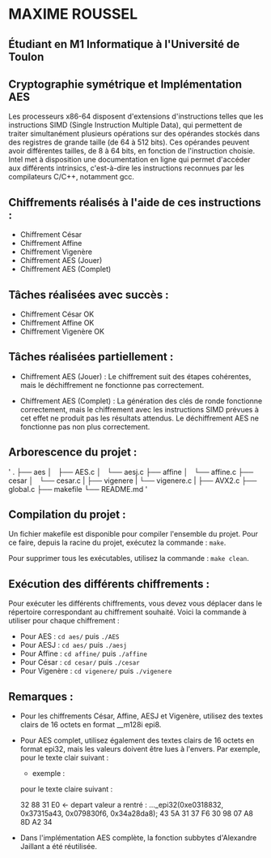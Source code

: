 # MAXIME ROUSSEL
## Étudiant en M1 Informatique à l'Université de Toulon

## Cryptographie symétrique et Implémentation AES

Les processeurs x86-64 disposent d'extensions d'instructions telles que les instructions SIMD (Single Instruction Multiple Data), qui permettent de traiter simultanément plusieurs opérations sur des opérandes stockés dans des registres de grande taille (de 64 à 512 bits). Ces opérandes peuvent avoir différentes tailles, de 8 à 64 bits, en fonction de l'instruction choisie. Intel met à disposition une documentation en ligne qui permet d'accéder aux différents intrinsics, c'est-à-dire les instructions reconnues par les compilateurs C/C++, notamment gcc.

## Chiffrements réalisés à l'aide de ces instructions :

- Chiffrement César
- Chiffrement Affine
- Chiffrement Vigenère
- Chiffrement AES (Jouer)
- Chiffrement AES (Complet)

## Tâches réalisées avec succès :

- Chiffrement César OK
- Chiffrement Affine OK
- Chiffrement Vigenère OK

## Tâches réalisées partiellement :

- Chiffrement AES (Jouer) : Le chiffrement suit des étapes cohérentes, mais le déchiffrement ne fonctionne pas correctement.

- Chiffrement AES (Complet) : La génération des clés de ronde fonctionne correctement, mais le chiffrement avec les instructions SIMD prévues à cet effet ne produit pas les résultats attendus. Le déchiffrement AES ne fonctionne pas non plus correctement.

## Arborescence du projet :
'
.
├── aes
│   ├── AES.c
│   └── aesj.c
├── affine
│   └── affine.c
├── cesar
│   └── cesar.c
|
├── vigenere
|    └── vigenere.c
|
├── AVX2.c
├── global.c
├── makefile
└── README.md
'

## Compilation du projet :

Un fichier makefile est disponible pour compiler l'ensemble du projet. Pour ce faire, depuis la racine du projet, exécutez la commande : `make`.

Pour supprimer tous les exécutables, utilisez la commande : `make clean`.

## Exécution des différents chiffrements :

Pour exécuter les différents chiffrements, vous devez vous déplacer dans le répertoire correspondant au chiffrement souhaité. Voici la commande à utiliser pour chaque chiffrement :

- Pour AES : `cd aes/` puis `./AES`
- Pour AESJ : `cd aes/` puis `./aesj`
- Pour Affine : `cd affine/` puis `./affine`
- Pour César : `cd cesar/` puis `./cesar`
- Pour Vigenère : `cd vigenere/` puis `./vigenere`

## Remarques :

- Pour les chiffrements César, Affine, AESJ et Vigenère, utilisez des textes clairs de 16 octets en format __m128i epi8.

- Pour AES complet, utilisez également des textes clairs de 16 octets en format epi32, mais les valeurs doivent être lues à l'envers. Par exemple, pour le texte clair suivant :

    - exemple :

    pour le texte claire suivant :

     32 88 31 E0 <- depart    valeur a rentré : ..._epi32(0xe0318832, 0x37315a43, 0x079830f6, 0x34a28da8);
     43 5A 31 37
     F6 30 98 07
     A8 8D A2 34

- Dans l'implémentation AES complète, la fonction subbytes d'Alexandre Jaillant a été réutilisée.
